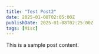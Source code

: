 ```yaml
---
title: "Test Post2"
date: 2025-01-08T02:05:00Z
publishDate: 2025-01-08T02:25:00Z
tags: [Misc]
---
```


This is a sample post content.
